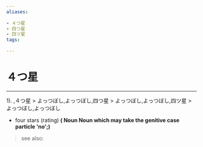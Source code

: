 ```yaml
---
aliases:
    
- ４つ星
- 四つ星
- 四ツ星
tags:
    
---
```


# ４つ星
---
1).
,４つ星 > よっつぼし,よっつぼし,四つ星 > よっつぼし,よっつぼし,四ツ星 > よっつぼし,よっつぼし

- four stars (rating)
**( Noun Noun which may take the genitive case particle 'no';)**
> see also: 
            